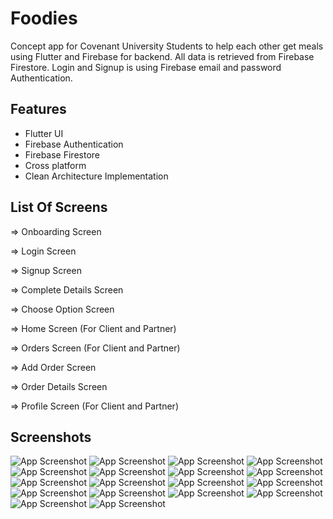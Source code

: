 
# Foodies

Concept app for Covenant University Students to help each other get meals using Flutter and Firebase for backend.
All data is retrieved from Firebase Firestore. Login and Signup is using Firebase email and password Authentication.

## Features

- Flutter UI
- Firebase Authentication
- Firebase Firestore
- Cross platform
- Clean Architecture Implementation


## List Of Screens
=> Onboarding Screen

=> Login Screen

=> Signup Screen

=> Complete Details Screen

=> Choose Option Screen

=> Home Screen (For Client and Partner)

=> Orders Screen (For Client and Partner)

=> Add Order Screen

=> Order Details Screen

=> Profile Screen (For Client and Partner)
## Screenshots

![App Screenshot](1.png)
![App Screenshot](2.png)
![App Screenshot](3.png)
![App Screenshot](4.png)
![App Screenshot](5.png)
![App Screenshot](6.png)
![App Screenshot](7.png)
![App Screenshot](8.png)
![App Screenshot](9.png)
![App Screenshot](10.png)
![App Screenshot](11.png)
![App Screenshot](12.png)
![App Screenshot](13.png)
![App Screenshot](14.png)
![App Screenshot](15.png)
![App Screenshot](16.png)
![App Screenshot](17.png)
![App Screenshot](18.png)


